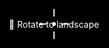 <!doctype html>
<html lang="en">
<head>
<meta charset="utf-8" />
<meta name="viewport" content="width=device-width,initial-scale=1,maximum-scale=1.0,user-scalable=no">
<title>FPS Game with Recoil Animation</title>
<style>
  html,body{margin:0;padding:0;height:100%;overflow:hidden;background:#000;touch-action:none}
  canvas{display:block}
  #hud{position:absolute;top:8px;left:50%;transform:translateX(-50%);color:#fff;font-family:Arial;font-size:14px;z-index:20;text-align:center}
  #healthContainer{width:150px;height:14px;background:rgba(255,255,255,0.2);border-radius:8px;overflow:hidden;margin-bottom:4px}
  #healthBar{width:100%;height:100%;background:limegreen;transition:width 0.2s linear}
  #enemyCount{font-size:12px;opacity:0.85}
  #joystick{position:absolute;bottom:36px;left:36px;width:120px;height:120px;border-radius:50%;border:2px solid rgba(255,255,255,0.3);background:rgba(255,255,255,0.05);touch-action:none;z-index:25}
  #stick{position:absolute;width:60px;height:60px;border-radius:50%;background:rgba(255,255,255,0.5);left:30px;top:30px}
  button.ctrl{position:absolute;bottom:60px;background:orange;color:#fff;border:none;padding:18px;border-radius:50%;font-size:18px;box-shadow:0 2px 6px rgba(0,0,0,0.4);z-index:25}
  #shoot{right:60px}
  #scope{right:150px;background:#c33}
  #jump{right:240px;background:limegreen}
  #crouch{right:330px;background:dodgerblue}
  #restart{display:none;position:absolute;left:50%;top:50%;transform:translate(-50%,-50%);padding:12px 18px;background:red;color:#fff;border:none;border-radius:8px;font-size:18px;z-index:40}
  #crosshair{position:absolute;left:50%;top:50%;transform:translate(-50%,-50%) scale(1);width:48px;height:48px;pointer-events:none;z-index:35}
  .line{position:absolute;background:#fff;opacity:0.9}
  .h{width:2px;height:12px;left:50%;margin-left:-1px}
  .v{height:2px;width:12px;top:50%;margin-top:-1px}
  .top{top:calc(50% - 24px)}
  .bottom{top:calc(50% + 12px)}
  .left{left:calc(50% - 24px)}
  .right{left:calc(50% + 12px)}
  .dot{position:absolute;left:50%;top:50%;width:6px;height:6px;background:#fff;border-radius:50%;transform:translate(-50%,-50%)}
  #scopeOverlay{position:absolute;inset:0;pointer-events:none;z-index:45;display:none}
  #scopeOverlay.active{display:block;background:radial-gradient(circle at center, rgba(0,0,0,0) 0px, rgba(0,0,0,0) 120px, rgba(0,0,0,0.85) 121px)}
  #scopeDot{position:absolute;left:50%;top:50%;transform:translate(-50%,-50%);width:6px;height:6px;background:#ff4444;border-radius:50%;opacity:0;z-index:46}
  @media screen and (orientation:portrait){
    body::before{content:"🔄 Rotate to landscape";position:fixed;left:50%;top:50%;transform:translate(-50%,-50%);background:rgba(0,0,0,0.75);color:#fff;padding:18px;border-radius:10px}
    #joystick,#stick,button,canvas,#hud{display:none}
  }
</style>
</head>
<body>
  <div id="hud">
    <div id="healthContainer"><div id="healthBar"></div></div>
    <div id="enemyCount">Enemies: 20</div>
  </div>
  <div id="joystick"><div id="stick"></div></div>
  <button id="shoot" class="ctrl">🔫</button>
  <button id="scope" class="ctrl">🎯</button>
  <button id="jump" class="ctrl">⬆️</button>
  <button id="crouch" class="ctrl">⬇️</button>
  <button id="restart">Restart</button>
  <div id="crosshair">
    <div class="line h top"></div>
    <div class="line h bottom"></div>
    <div class="line v left"></div>
    <div class="line v right"></div>
    <div class="dot"></div>
  </div>
  <div id="scopeOverlay"><div id="scopeDot"></div></div>

<script src="https://cdn.jsdelivr.net/npm/three@0.157.0/build/three.min.js"></script>
<script>
// ===== SCENE SETUP =====
const scene = new THREE.Scene();
scene.background = new THREE.Color(0x87CEEB);
const camera = new THREE.PerspectiveCamera(75, innerWidth/innerHeight, 0.1, 1500);
const renderer = new THREE.WebGLRenderer({antialias:true});
renderer.setSize(innerWidth, innerHeight);
renderer.shadowMap.enabled = true;
document.body.appendChild(renderer.domElement);

// ===== LIGHT & FLOOR =====
const sun = new THREE.DirectionalLight(0xffffff,1.2);
sun.position.set(60,120,40); sun.castShadow = true; scene.add(sun);
scene.add(new THREE.AmbientLight(0x99ffcc,0.4));
const ground = new THREE.Mesh(new THREE.PlaneGeometry(400,400),
  new THREE.MeshStandardMaterial({color:0x00aa33}));
ground.rotation.x = -Math.PI/2; ground.receiveShadow = true; scene.add(ground);

// Walls
const walls = [], wallMat = new THREE.MeshStandardMaterial({color:0x8B4513});
const wHalf = 100;
[[0,0,-wHalf,200,12,2],[0,0,wHalf,200,12,2],[-wHalf,0,0,2,12,200],[wHalf,0,0,2,12,200]]
.forEach(p=>{const m=new THREE.Mesh(new THREE.BoxGeometry(p[3],p[4],p[5]),wallMat);
m.position.set(p[0],6,p[2]);scene.add(m);walls.push(m)});

// ===== PLAYER & CAMERA =====
const player = new THREE.Object3D();
player.position.set(0,2,0); player.add(camera); scene.add(player);
camera.position.set(0,0,0);

// ===== GUN =====
const gun = new THREE.Group();
const body = new THREE.Mesh(new THREE.BoxGeometry(0.34,0.18,0.9),
  new THREE.MeshStandardMaterial({color:0x555555,metalness:0.6,roughness:0.4}));
const barrel = new THREE.Mesh(new THREE.CylinderGeometry(0.06,0.06,0.5,10),
  new THREE.MeshStandardMaterial({color:0x222222}));
barrel.rotation.x=Math.PI/2; barrel.position.set(0,0,-0.6);
gun.add(body,barrel); gun.position.set(0.35,-0.28,-0.75); camera.add(gun);
const muzzle = new THREE.Mesh(new THREE.SphereGeometry(0.12,8,8),
  new THREE.MeshBasicMaterial({color:0xffcc66,transparent:true,opacity:0}));
muzzle.position.set(0,0,-1.15); gun.add(muzzle);

// ===== AUDIO =====
let audioReady=false;
const gunSound=new Audio("https://actions.google.com/sounds/v1/weapons/medium_gunshot.ogg");
const stepSound=new Audio("https://actions.google.com/sounds/v1/foley/footstep_grass_1.ogg");
const hitSound=new Audio("https://actions.google.com/sounds/v1/human_voices/hurt.ogg");
gunSound.volume=0.8; stepSound.volume=0.4; hitSound.volume=0.6;
function initAudio(){audioReady=true;gunSound.play().then(()=>gunSound.pause());}

// ===== ENEMIES =====
function makeEnemy(x,z){
  const g=new THREE.Group();
  const torso=new THREE.Mesh(new THREE.BoxGeometry(0.7,1.0,0.3),
    new THREE.MeshStandardMaterial({color:0x2b6b8f}));
  torso.position.y=1.1;
  const head=new THREE.Mesh(new THREE.BoxGeometry(0.36,0.36,0.36),
    new THREE.MeshStandardMaterial({color:0xffe0b3}));
  head.position.y=1.9;
  const gunE=new THREE.Mesh(new THREE.BoxGeometry(0.18,0.08,0.6),
    new THREE.MeshStandardMaterial({color:0x111111}));
  gunE.position.set(0,0.55,-0.45);
  g.add(torso,head,gunE);
  g.position.set(x,0,z);
  g.userData={hp:100,alive:true,lastShot:0};
  scene.add(g); return g;
}
const enemies=[];
for(let i=0;i<20;i++){
  let x=(Math.random()-0.5)*160,z=(Math.random()-0.5)*160;
  enemies.push(makeEnemy(x,z));
}

// ===== STATE =====
let hp=100,dead=false,scoped=false,yaw=0,pitch=0,verticalVel=0,grounded=true;
const healthBar=document.getElementById("healthBar");
const enemyCount=document.getElementById("enemyCount");

// ===== INPUT =====
const joystick=document.getElementById('joystick'),stick=document.getElementById('stick');
let joy={x:0,y:0},startX,startY;
joystick.addEventListener('touchstart',e=>{const t=e.touches[0];startX=t.clientX;startY=t.clientY});
joystick.addEventListener('touchmove',e=>{
 const t=e.touches[0];const dx=t.clientX-startX,dy=t.clientY-startY;
 const dist=Math.min(Math.hypot(dx,dy),40);const ang=Math.atan2(dy,dx);
 stick.style.left=30+dist*Math.cos(ang)+'px';stick.style.top=30+dist*Math.sin(ang)+'px';
 joy.x=dx/40;joy.y=-dy/40;
});
joystick.addEventListener('touchend',()=>{joy.x=joy.y=0;stick.style.left='30px';stick.style.top='30px'});

let dragging=false,prevX=0,prevY=0;
document.addEventListener('touchstart',e=>{
 if(!audioReady) initAudio();
 const t=e.touches[0];
 const rect=joystick.getBoundingClientRect();
 if(t.clientX>=rect.left&&t.clientX<=rect.right&&t.clientY>=rect.top&&t.clientY<=rect.bottom)return;
 dragging=true;prevX=t.clientX;prevY=t.clientY;
});
document.addEventListener('touchmove',e=>{
 if(!dragging)return;
 const t=e.touches[0];const dx=t.clientX-prevX,dy=t.clientY-prevY;
 yaw-=dx*0.0022; pitch-=dy*0.0022; pitch=Math.max(-Math.PI/4,Math.min(Math.PI/4,pitch));
 camera.rotation.set(pitch,yaw,0,'YXZ'); prevX=t.clientX;prevY=t.clientY;
});
document.addEventListener('touchend',()=>dragging=false);

// ===== BUTTONS =====
const shootBtn=document.getElementById('shoot'),scopeBtn=document.getElementById('scope');
const jumpBtn=document.getElementById('jump'),crouchBtn=document.getElementById('crouch'),restartBtn=document.getElementById('restart');
const scopeOverlay=document.getElementById('scopeOverlay'),scopeDot=document.getElementById('scopeDot');
shootBtn.onclick=()=>{if(dead)return;gunSound.currentTime=0;gunSound.play();shoot();startRecoil();};
scopeBtn.onclick=()=>{scoped=!scoped;
 if(scoped){camera.fov=40;scopeOverlay.classList.add('active');scopeDot.style.opacity='1';}
 else {camera.fov=75;scopeOverlay.classList.remove('active');scopeDot.style.opacity='0';}
 camera.updateProjectionMatrix();
};
jumpBtn.onclick=()=>{if(grounded){verticalVel=0.42;grounded=false;}};
crouchBtn.onclick=()=>{player.position.y=(player.position.y>1.5)?1.2:2;};

// ===== RECOIL ANIMATION =====
let recoilTimer=0,recoiling=false;
function startRecoil(){recoilTimer=0;recoiling=true;}
function updateRecoil(dt){
 if(!recoiling)return;
 recoilTimer+=dt*5;
 const back=Math.sin(recoilTimer*Math.PI)*0.08;
 const tilt=Math.sin(recoilTimer*Math.PI)*0.06;
 gun.position.z=-0.75-back;
 gun.rotation.x=-tilt;
 if(recoilTimer>=1){recoiling=false;gun.position.set(0.35,-0.28,-0.75);gun.rotation.x=0;}
}

// ===== SHOOT =====
const ray=new THREE.Raycaster();
function shoot(){
 muzzle.material.opacity=1;setTimeout(()=>muzzle.material.opacity=0,100);
 const origin=new THREE.Vector3().setFromMatrixPosition(camera.matrixWorld);
 const dir=new THREE.Vector3(0,0,-1).applyQuaternion(camera.quaternion).normalize();
 ray.set(origin,dir);
 const hits=ray.intersectObjects(enemies.map(e=>e.children[0]),true);
 if(hits.length){
   const e=enemies.find(en=>en.children.includes(hits[0].object));
   if(e&&e.userData.alive){e.userData.hp-=35;if(e.userData.hp<=0)e.userData.alive=false;hitSound.currentTime=0;hitSound.play();}
 }
}

// ===== LOOP =====
let prev=performance.now(),footTimer=0;
function loop(){
 const now=performance.now();const dt=Math.min(0.033,(now-prev)/1000);prev=now;
 const speed=3*dt;
 const f=new THREE.Vector3(-Math.sin(yaw),0,-Math.cos(yaw));
 const r=new THREE.Vector3(Math.cos(yaw),0,-Math.sin(yaw));
 const move=f.clone().multiplyScalar(joy.y*speed).add(r.clone().multiplyScalar(joy.x*speed));
 player.position.add(move);
 if((Math.abs(joy.x)>0.1||Math.abs(joy.y)>0.1)&&grounded){footTimer+=dt;if(footTimer>0.4){stepSound.currentTime=0;stepSound.play();footTimer=0;}}
 if(!grounded){verticalVel-=0.02;player.position.y+=verticalVel;if(player.position.y<=2){player.position.y=2;grounded=true;verticalVel=0;}}
 updateRecoil(dt);
 enemies.forEach(e=>{
  if(!e.userData.alive){e.visible=false;return;}
  const dist=player.position.distanceTo(e.position);
  if(dist<15&&Math.random()<0.005){hp-=8;if(hp<0)hp=0;}
 });
 healthBar.style.width=hp+'%'; healthBar.style.background=hp<30?'red':'limegreen';
 enemyCount.textContent="Enemies: "+enemies.filter(e=>e.userData.alive).length;
 if(hp<=0&&!dead){dead=true;restartBtn.style.display='block';}
 renderer.render(scene,camera);
 requestAnimationFrame(loop);
}
loop();

// ===== RESTART =====
restartBtn.onclick=()=>{
 hp=100;dead=false;restartBtn.style.display='none';player.position.set(0,2,0);
 enemies.forEach(e=>{e.userData.hp=100;e.userData.alive=true;e.visible=true;
 let x=(Math.random()-0.5)*160,z=(Math.random()-0.5)*160;e.position.set(x,0,z);});
};
window.addEventListener('resize',()=>{camera.aspect=innerWidth/innerHeight;camera.updateProjectionMatrix();renderer.setSize(innerWidth,innerHeight)});
</script>
</body>
</html>

